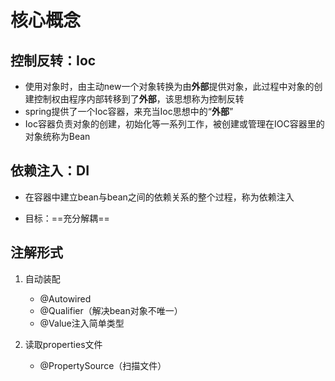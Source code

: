 # 核心概念

## 控制反转：Ioc

* 使用对象时，由主动new一个对象转换为由**外部**提供对象，此过程中对象的创建控制权由程序内部转移到了**外部**，该思想称为控制反转
* spring提供了一个Ioc容器，来充当Ioc思想中的“**外部**”
* Ioc容器负责对象的创建，初始化等一系列工作，被创建或管理在IOC容器里的对象统称为Bean



## 依赖注入：DI

* 在容器中建立bean与bean之间的依赖关系的整个过程，称为依赖注入



* 目标：==充分解耦==



## 注解形式

1. 自动装配
   * @Autowired
   * @Qualifier（解决bean对象不唯一）
   * @Value注入简单类型

2. 读取properties文件
   * @PropertySource（扫描文件）